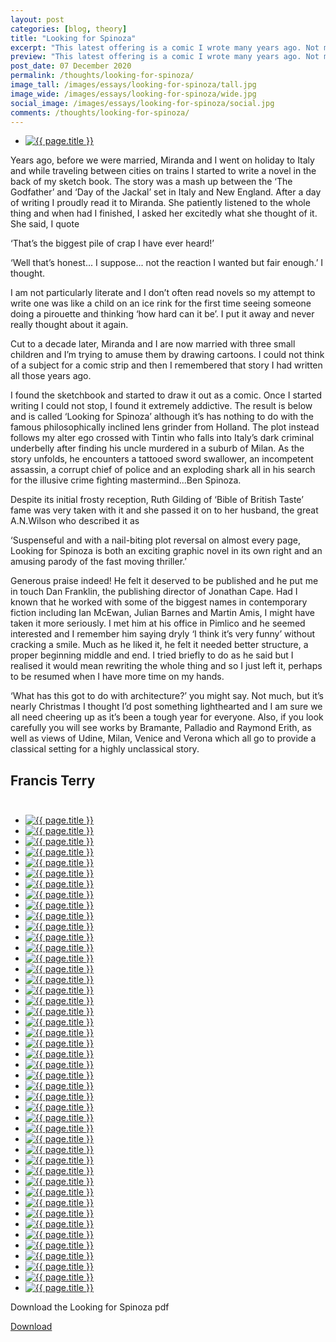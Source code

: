 ```yaml
---
layout: post
categories: [blog, theory]
title: "Looking for Spinoza"
excerpt: "This latest offering is a comic I wrote many years ago. Not much to do with architecture but as it’s nearly Christmas I thought I’d post something lighthearted and I am sure we all need cheering up as it’s been a tough year for everyone. The plot follows my alter ego crossed with Tintin who falls into Italy’s dark criminal underbelly after finding his uncle murdered in a suburb of Milan..."
preview: "This latest offering is a comic I wrote many years ago. Not much to do with architecture but as it’s nearly Christmas I thought I’d post something lighthearted and I am sure we all need cheering up as it’s been a tough year for everyone. The plot follows my alter ego crossed with Tintin who falls into Italy’s dark criminal underbelly after finding his uncle murdered in a suburb of Milan..."
post_date: 07 December 2020
permalink: /thoughts/looking-for-spinoza/
image_tall: /images/essays/looking-for-spinoza/tall.jpg
image_wide: /images/essays/looking-for-spinoza/wide.jpg
social_image: /images/essays/looking-for-spinoza/social.jpg
comments: /thoughts/looking-for-spinoza/
---
```


<ul class="list">
	<li class="full">
		<a class="fancybox" rel="group" href="/images/essays/looking-for-spinoza/LFS-00.jpg">
			<img class="lazy" src="/images/essays/looking-for-spinoza/thumbs/LFS-00.jpg" alt="{{ page.title }}" />
		</a>
	</li>
</ul>

Years ago, before we were married, Miranda and I went on holiday to Italy and while traveling between cities on trains I started to write a novel in the back of my sketch book. The story was a mash up between the ‘The Godfather’ and ‘Day of the Jackal’ set in Italy and New England. After a day of writing I proudly read it to Miranda. She patiently listened to the whole thing and when had I finished, I asked her excitedly what she thought of it. She said, I quote

‘That’s the biggest pile of crap I have ever heard!’

‘Well that’s honest... I suppose... not the reaction I wanted but fair enough.’ I thought. 

I am not particularly literate and I don’t often read novels so my attempt to write one was like a child on an ice rink for the first time seeing someone doing a pirouette and thinking ‘how hard can it be’. I put it away and never really thought about it again. 

Cut to a decade later, Miranda and I are now married with three small children and I’m trying to amuse them by drawing cartoons. I could not think of a subject for a comic strip and then I remembered that story I had written all those years ago.

I found the sketchbook and started to draw it out as a comic. Once I started writing I could not stop, I found it extremely addictive. The result is below and is called ‘Looking for Spinoza’ although it’s has nothing to do with the famous philosophically inclined lens grinder from Holland. The plot instead follows my alter ego crossed with Tintin who falls into Italy’s dark criminal underbelly after finding his uncle murdered in a suburb of Milan. As the story unfolds, he encounters a tattooed sword swallower, an incompetent assassin, a corrupt chief of police and an exploding shark all in his search for the illusive crime fighting mastermind...Ben Spinoza.

Despite its initial frosty reception, Ruth Gilding of ‘Bible of British Taste’ fame was very taken with it and she passed it on to her husband, the great A.N.Wilson who described it as

 ‘Suspenseful and with a nail-biting plot reversal on almost every page, Looking for Spinoza is both an exciting graphic novel in its own right and an amusing parody of the fast moving thriller.’ 

Generous praise indeed! He felt it deserved to be published and he put me in touch Dan Franklin, the publishing director of Jonathan Cape. Had I known that he worked with some of the biggest names in contemporary fiction including Ian McEwan, Julian Barnes and Martin Amis, I might have taken it more seriously. I met him at his office in Pimlico and he seemed interested and I remember him saying dryly ‘I think it’s very funny’ without cracking a smile. Much as he liked it, he felt it needed better structure, a proper beginning middle and end. I tried briefly to do as he said but I realised it would mean rewriting the whole thing and so I just left it, perhaps to be resumed when I have more time on my hands.

‘What has this got to do with architecture?’ you might say. Not much, but it’s nearly Christmas I thought I’d post something lighthearted and I am sure we all need cheering up as it’s been a tough year for everyone. Also, if you look carefully you will see works by Bramante, Palladio and Raymond Erith, as well as views of Udine, Milan, Venice and Verona which all go to provide a classical setting for a highly unclassical story.

## Francis Terry<br/><br/>

<ul class="list">
<li class="full"><a class="fancybox" rel="group" href="/images/essays/looking-for-spinoza/LFS-02.jpg"><img class="lazy" src="/images/essays/looking-for-spinoza/1250/LFS-02.jpg" alt="{{ page.title }}" /></a></li>
<li class="full"><a class="fancybox" rel="group" href="/images/essays/looking-for-spinoza/LFS-03.jpg"><img class="lazy" src="/images/essays/looking-for-spinoza/1250/LFS-03.jpg" alt="{{ page.title }}" /></a></li>
<li class="full"><a class="fancybox" rel="group" href="/images/essays/looking-for-spinoza/LFS-04.jpg"><img class="lazy" src="/images/essays/looking-for-spinoza/1250/LFS-04.jpg" alt="{{ page.title }}" /></a></li>
<li class="full"><a class="fancybox" rel="group" href="/images/essays/looking-for-spinoza/LFS-05.jpg"><img class="lazy" src="/images/essays/looking-for-spinoza/1250/LFS-05.jpg" alt="{{ page.title }}" /></a></li>
<li class="full"><a class="fancybox" rel="group" href="/images/essays/looking-for-spinoza/LFS-06.jpg"><img class="lazy" src="/images/essays/looking-for-spinoza/1250/LFS-06.jpg" alt="{{ page.title }}" /></a></li>
<li class="full"><a class="fancybox" rel="group" href="/images/essays/looking-for-spinoza/LFS-07.jpg"><img class="lazy" src="/images/essays/looking-for-spinoza/1250/LFS-07.jpg" alt="{{ page.title }}" /></a></li>
<li class="full"><a class="fancybox" rel="group" href="/images/essays/looking-for-spinoza/LFS-08.jpg"><img class="lazy" src="/images/essays/looking-for-spinoza/1250/LFS-08.jpg" alt="{{ page.title }}" /></a></li>
<li class="full"><a class="fancybox" rel="group" href="/images/essays/looking-for-spinoza/LFS-09.jpg"><img class="lazy" src="/images/essays/looking-for-spinoza/1250/LFS-09.jpg" alt="{{ page.title }}" /></a></li>
<li class="full"><a class="fancybox" rel="group" href="/images/essays/looking-for-spinoza/LFS-10.jpg"><img class="lazy" src="/images/essays/looking-for-spinoza/1250/LFS-10.jpg" alt="{{ page.title }}" /></a></li>
<li class="full"><a class="fancybox" rel="group" href="/images/essays/looking-for-spinoza/LFS-11.jpg"><img class="lazy" src="/images/essays/looking-for-spinoza/1250/LFS-11.jpg" alt="{{ page.title }}" /></a></li>
<li class="full"><a class="fancybox" rel="group" href="/images/essays/looking-for-spinoza/LFS-12.jpg"><img class="lazy" src="/images/essays/looking-for-spinoza/1250/LFS-12.jpg" alt="{{ page.title }}" /></a></li>
<li class="full"><a class="fancybox" rel="group" href="/images/essays/looking-for-spinoza/LFS-13.jpg"><img class="lazy" src="/images/essays/looking-for-spinoza/1250/LFS-13.jpg" alt="{{ page.title }}" /></a></li>
<li class="full"><a class="fancybox" rel="group" href="/images/essays/looking-for-spinoza/LFS-14.jpg"><img class="lazy" src="/images/essays/looking-for-spinoza/1250/LFS-14.jpg" alt="{{ page.title }}" /></a></li>
<li class="full"><a class="fancybox" rel="group" href="/images/essays/looking-for-spinoza/LFS-15.jpg"><img class="lazy" src="/images/essays/looking-for-spinoza/1250/LFS-15.jpg" alt="{{ page.title }}" /></a></li>
<li class="full"><a class="fancybox" rel="group" href="/images/essays/looking-for-spinoza/LFS-16.jpg"><img class="lazy" src="/images/essays/looking-for-spinoza/1250/LFS-16.jpg" alt="{{ page.title }}" /></a></li>
<li class="full"><a class="fancybox" rel="group" href="/images/essays/looking-for-spinoza/LFS-17.jpg"><img class="lazy" src="/images/essays/looking-for-spinoza/1250/LFS-17.jpg" alt="{{ page.title }}" /></a></li>
<li class="full"><a class="fancybox" rel="group" href="/images/essays/looking-for-spinoza/LFS-18.jpg"><img class="lazy" src="/images/essays/looking-for-spinoza/1250/LFS-18.jpg" alt="{{ page.title }}" /></a></li>
<li class="full"><a class="fancybox" rel="group" href="/images/essays/looking-for-spinoza/LFS-19.jpg"><img class="lazy" src="/images/essays/looking-for-spinoza/1250/LFS-19.jpg" alt="{{ page.title }}" /></a></li>
<li class="full"><a class="fancybox" rel="group" href="/images/essays/looking-for-spinoza/LFS-20.jpg"><img class="lazy" src="/images/essays/looking-for-spinoza/1250/LFS-20.jpg" alt="{{ page.title }}" /></a></li>
<li class="full"><a class="fancybox" rel="group" href="/images/essays/looking-for-spinoza/LFS-21.jpg"><img class="lazy" src="/images/essays/looking-for-spinoza/1250/LFS-21.jpg" alt="{{ page.title }}" /></a></li>
<li class="full"><a class="fancybox" rel="group" href="/images/essays/looking-for-spinoza/LFS-22.jpg"><img class="lazy" src="/images/essays/looking-for-spinoza/1250/LFS-22.jpg" alt="{{ page.title }}" /></a></li>
<li class="full"><a class="fancybox" rel="group" href="/images/essays/looking-for-spinoza/LFS-23.jpg"><img class="lazy" src="/images/essays/looking-for-spinoza/1250/LFS-23.jpg" alt="{{ page.title }}" /></a></li>
<li class="full"><a class="fancybox" rel="group" href="/images/essays/looking-for-spinoza/LFS-24.jpg"><img class="lazy" src="/images/essays/looking-for-spinoza/1250/LFS-24.jpg" alt="{{ page.title }}" /></a></li>
<li class="full"><a class="fancybox" rel="group" href="/images/essays/looking-for-spinoza/LFS-25.jpg"><img class="lazy" src="/images/essays/looking-for-spinoza/1250/LFS-25.jpg" alt="{{ page.title }}" /></a></li>
<li class="full"><a class="fancybox" rel="group" href="/images/essays/looking-for-spinoza/LFS-26.jpg"><img class="lazy" src="/images/essays/looking-for-spinoza/1250/LFS-26.jpg" alt="{{ page.title }}" /></a></li>
<li class="full"><a class="fancybox" rel="group" href="/images/essays/looking-for-spinoza/LFS-27.jpg"><img class="lazy" src="/images/essays/looking-for-spinoza/1250/LFS-27.jpg" alt="{{ page.title }}" /></a></li>
<li class="full"><a class="fancybox" rel="group" href="/images/essays/looking-for-spinoza/LFS-28.jpg"><img class="lazy" src="/images/essays/looking-for-spinoza/1250/LFS-28.jpg" alt="{{ page.title }}" /></a></li>
<li class="full"><a class="fancybox" rel="group" href="/images/essays/looking-for-spinoza/LFS-29.jpg"><img class="lazy" src="/images/essays/looking-for-spinoza/1250/LFS-29.jpg" alt="{{ page.title }}" /></a></li>
<li class="full"><a class="fancybox" rel="group" href="/images/essays/looking-for-spinoza/LFS-30.jpg"><img class="lazy" src="/images/essays/looking-for-spinoza/1250/LFS-30.jpg" alt="{{ page.title }}" /></a></li>
<li class="full"><a class="fancybox" rel="group" href="/images/essays/looking-for-spinoza/LFS-31.jpg"><img class="lazy" src="/images/essays/looking-for-spinoza/1250/LFS-31.jpg" alt="{{ page.title }}" /></a></li>
<li class="full"><a class="fancybox" rel="group" href="/images/essays/looking-for-spinoza/LFS-32.jpg"><img class="lazy" src="/images/essays/looking-for-spinoza/1250/LFS-32.jpg" alt="{{ page.title }}" /></a></li>
<li class="full"><a class="fancybox" rel="group" href="/images/essays/looking-for-spinoza/LFS-33.jpg"><img class="lazy" src="/images/essays/looking-for-spinoza/1250/LFS-33.jpg" alt="{{ page.title }}" /></a></li>
<li class="full"><a class="fancybox" rel="group" href="/images/essays/looking-for-spinoza/LFS-34.jpg"><img class="lazy" src="/images/essays/looking-for-spinoza/1250/LFS-34.jpg" alt="{{ page.title }}" /></a></li>
<li class="full"><a class="fancybox" rel="group" href="/images/essays/looking-for-spinoza/LFS-35.jpg"><img class="lazy" src="/images/essays/looking-for-spinoza/1250/LFS-35.jpg" alt="{{ page.title }}" /></a></li>
<li class="full"><a class="fancybox" rel="group" href="/images/essays/looking-for-spinoza/LFS-36.jpg"><img class="lazy" src="/images/essays/looking-for-spinoza/1250/LFS-36.jpg" alt="{{ page.title }}" /></a></li>
<li class="full"><a class="fancybox" rel="group" href="/images/essays/looking-for-spinoza/LFS-37.jpg"><img class="lazy" src="/images/essays/looking-for-spinoza/1250/LFS-37.jpg" alt="{{ page.title }}" /></a></li>
<li class="full"><a class="fancybox" rel="group" href="/images/essays/looking-for-spinoza/LFS-38.jpg"><img class="lazy" src="/images/essays/looking-for-spinoza/1250/LFS-38.jpg" alt="{{ page.title }}" /></a></li>
<li class="full"><a class="fancybox" rel="group" href="/images/essays/looking-for-spinoza/LFS-39.jpg"><img class="lazy" src="/images/essays/looking-for-spinoza/1250/LFS-39.jpg" alt="{{ page.title }}" /></a></li>
<li class="full"><a class="fancybox" rel="group" href="/images/essays/looking-for-spinoza/LFS-40.jpg"><img class="lazy" src="/images/essays/looking-for-spinoza/1250/LFS-40.jpg" alt="{{ page.title }}" /></a></li>
<li class="full"><a class="fancybox" rel="group" href="/images/essays/looking-for-spinoza/LFS-41.jpg"><img class="lazy" src="/images/essays/looking-for-spinoza/1250/LFS-41.jpg" alt="{{ page.title }}" /></a></li>
<li class="full"><a class="fancybox" rel="group" href="/images/essays/looking-for-spinoza/LFS-42.jpg"><img class="lazy" src="/images/essays/looking-for-spinoza/1250/LFS-42.jpg" alt="{{ page.title }}" /></a></li>
<li class="full"><a class="fancybox" rel="group" href="/images/essays/looking-for-spinoza/LFS-43.jpg"><img class="lazy" src="/images/essays/looking-for-spinoza/1250/LFS-43.jpg" alt="{{ page.title }}" /></a></li>
<li class="full"><a class="fancybox" rel="group" href="/images/essays/looking-for-spinoza/LFS-44.jpg"><img class="lazy" src="/images/essays/looking-for-spinoza/1250/LFS-44.jpg" alt="{{ page.title }}" /></a></li>
<li class="full"><a class="fancybox" rel="group" href="/images/essays/looking-for-spinoza/LFS-45.jpg"><img class="lazy" src="/images/essays/looking-for-spinoza/1250/LFS-45.jpg" alt="{{ page.title }}" /></a></li>
<li class="full"><a class="fancybox" rel="group" href="/images/essays/looking-for-spinoza/LFS-46.jpg"><img class="lazy" src="/images/essays/looking-for-spinoza/1250/LFS-46.jpg" alt="{{ page.title }}" /></a></li>
</ul>

<p>Download the Looking for Spinoza pdf</p>
<a href="/images/essays/looking-for-spinoza/looking-for-spinoza.pdf" rel="nofollow noopener noreferrer" target="_blank" class="button">Download</a>


